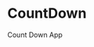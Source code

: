 # CountDown
 Count Down App
     
          
                                                    
                                                             
                                             
                             
                  
      
     
      
 
